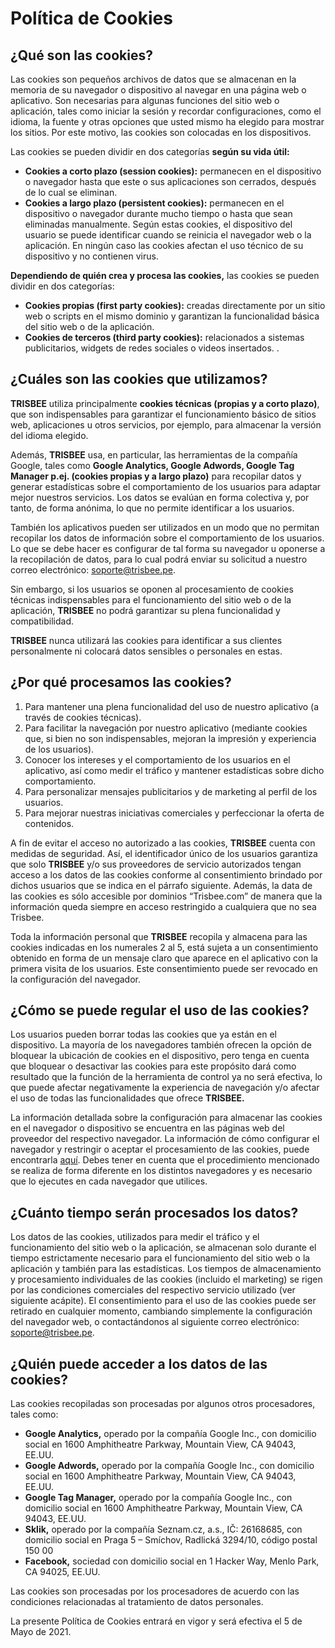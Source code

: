 # Política de Cookies

## ¿Qué son las cookies?

Las cookies son pequeños archivos de datos que se almacenan en la memoria de su navegador o dispositivo al navegar en una página web o aplicativo. Son necesarias para algunas funciones del sitio web o aplicación, tales como iniciar la sesión y recordar configuraciones, como el idioma, la fuente y otras opciones que usted mismo ha elegido para mostrar los sitios. Por este motivo, las cookies son colocadas en los dispositivos.

Las cookies se pueden dividir en dos categorías **según su vida útil:**

*   **Cookies a corto plazo (session cookies):** permanecen en el dispositivo o navegador hasta que este o sus aplicaciones son cerrados, después de lo cual se eliminan.
*   **Cookies a largo plazo (persistent cookies):** permanecen en el dispositivo o navegador durante mucho tiempo o hasta que sean eliminadas manualmente. Según estas cookies, el dispositivo del usuario se puede identificar cuando se reinicia el navegador web o la aplicación. En ningún caso las cookies afectan el uso técnico de su dispositivo y no contienen virus.

**Dependiendo de quién crea y procesa las cookies,** las cookies se pueden dividir en dos categorías:

*   **Cookies propias (first party cookies):** creadas directamente por un sitio web o scripts en el mismo dominio y garantizan la funcionalidad básica del sitio web o de la aplicación.
*   **Cookies de terceros (third party cookies):** relacionados a sistemas publicitarios, widgets de redes sociales o videos insertados. .

## ¿Cuáles son las cookies que utilizamos?

**TRISBEE** utiliza principalmente **cookies técnicas (propias y a corto plazo)**, que son indispensables para garantizar el funcionamiento básico de sitios web, aplicaciones u otros servicios, por ejemplo, para almacenar la versión del idioma elegido.

Además, **TRISBEE** usa, en particular, las herramientas de la compañía Google, tales como **Google Analytics, Google Adwords, Google Tag Manager p.ej. (cookies propias y a largo plazo)** para recopilar datos y generar estadísticas sobre el comportamiento de los usuarios para adaptar mejor nuestros servicios. Los datos se evalúan en forma colectiva y, por tanto, de forma anónima, lo que no permite identificar a los usuarios.

También los aplicativos pueden ser utilizados en un modo que no permitan recopilar los datos de información sobre el comportamiento de los usuarios. Lo que se debe hacer es configurar de tal forma su navegador u oponerse a la recopilación de datos, para lo cual podrá enviar su solicitud a nuestro correo electrónico: [soporte@trisbee.pe](mailto:soporte@trisbee.pe).

Sin embargo, si los usuarios se oponen al procesamiento de cookies técnicas indispensables para el funcionamiento del sitio web o de la aplicación, **TRISBEE** no podrá garantizar su plena funcionalidad y compatibilidad.

**TRISBEE** nunca utilizará las cookies para identificar a sus clientes personalmente ni colocará datos sensibles o personales en estas.

## ¿Por qué procesamos las cookies?

1.  Para mantener una plena funcionalidad del uso de nuestro aplicativo (a través de cookies técnicas).
2.  Para facilitar la navegación por nuestro aplicativo (mediante cookies que, si bien no son indispensables, mejoran la impresión y experiencia de los usuarios).
3.  Conocer los intereses y el comportamiento de los usuarios en el aplicativo, así como medir el tráfico y mantener estadísticas sobre dicho comportamiento.
4.  Para personalizar mensajes publicitarios y de marketing al perfil de los usuarios.
5.  Para mejorar nuestras iniciativas comerciales y perfeccionar la oferta de contenidos.

A fin de evitar el acceso no autorizado a las cookies, **TRISBEE** cuenta con medidas de seguridad. Así, el identificador único de los usuarios garantiza que solo **TRISBEE** y/o sus proveedores de servicio autorizados tengan acceso a los datos de las cookies conforme al consentimiento brindado por dichos usuarios que se indica en el párrafo siguiente. Además, la data de las cookies es sólo accesible por dominios “Trisbee.com” de manera que la información queda siempre en acceso restringido a cualquiera que no sea Trisbee.

Toda la información personal que **TRISBEE** recopila y almacena para las cookies indicadas en los numerales 2 al 5, está sujeta a un consentimiento obtenido en forma de un mensaje claro que aparece en el aplicativo con la primera visita de los usuarios. Este consentimiento puede ser revocado en la configuración del navegador.

## ¿Cómo se puede regular el uso de las cookies?

Los usuarios pueden borrar todas las cookies que ya están en el dispositivo. La mayoría de los navegadores también ofrecen la opción de bloquear la ubicación de cookies en el dispositivo, pero tenga en cuenta que bloquear o desactivar las cookies para este propósito dará como resultado que la función de la herramienta de control ya no será efectiva, lo que puede afectar negativamente la experiencia de navegación y/o afectar el uso de todas las funcionalidades que ofrece **TRISBEE.**

La información detallada sobre la configuración para almacenar las cookies en el navegador o dispositivo se encuentra en las páginas web del proveedor del respectivo navegador. La información de cómo configurar el navegador y restringir o aceptar el procesamiento de las cookies, puede encontrarla [aquí](https://www.whatismybrowser.com/guides/how-to-enable-cookies/). Debes tener en cuenta que el procedimiento mencionado se realiza de forma diferente en los distintos navegadores y es necesario que lo ejecutes en cada navegador que utilices.

## ¿Cuánto tiempo serán procesados los datos?

Los datos de las cookies, utilizados para medir el tráfico y el funcionamiento del sitio web o la aplicación, se almacenan solo durante el tiempo estrictamente necesario para el funcionamiento del sitio web o la aplicación y también para las estadísticas. Los tiempos de almacenamiento y procesamiento individuales de las cookies (incluido el marketing) se rigen por las condiciones comerciales del respectivo servicio utilizado (ver siguiente acápite). El consentimiento para el uso de las cookies puede ser retirado en cualquier momento, cambiando simplemente la configuración del navegador web, o contactándonos al siguiente correo electrónico: [soporte@trisbee.pe](mailto:soporte@trisbee.pe).

## ¿Quién puede acceder a los datos de las cookies?

Las cookies recopiladas son procesadas por algunos otros procesadores, tales como:

*   **Google Analytics,** operado por la compañía Google Inc., con domicilio social en 1600 Amphitheatre Parkway, Mountain View, CA 94043, EE.UU.
*   **Google Adwords,** operado por la compañía Google Inc., con domicilio social en 1600 Amphitheatre Parkway, Mountain View, CA 94043, EE.UU.
*   **Google Tag Manager,** operado por la compañía Google Inc., con domicilio social en 1600 Amphitheatre Parkway, Mountain View, CA 94043, EE.UU.
*   **Sklik,** operado por la compañía Seznam.cz, a.s., IČ: 26168685, con domicilio social en Praga 5 – Smíchov, Radlická 3294/10, código postal 150 00
*   **Facebook,** sociedad con domicilio social en 1 Hacker Way, Menlo Park, CA 94025, EE.UU.

Las cookies son procesadas por los procesadores de acuerdo con las condiciones relacionadas al tratamiento de datos personales.

La presente Política de Cookies entrará en vigor y será efectiva el 5 de Mayo de 2021.